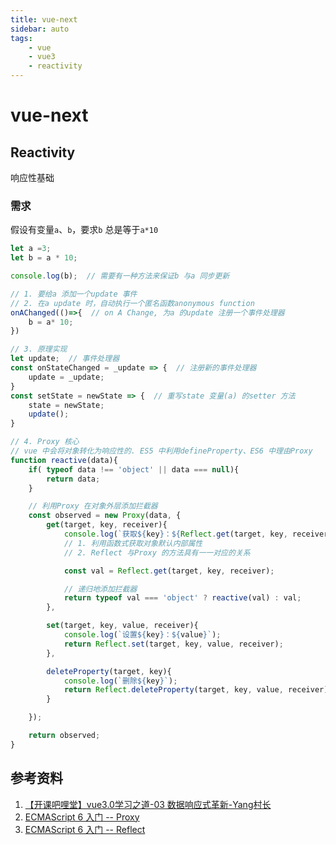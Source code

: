 ```yaml
---
title: vue-next  
sidebar: auto  
tags:  
    - vue  
    - vue3  
    - reactivity  
---   
```

# vue-next  
## Reactivity  
响应性基础  
### 需求  
假设有变量`a`、`b`，要求`b` 总是等于`a*10`  
```js
let a =3;
let b = a * 10;  

console.log(b);  // 需要有一种方法来保证b 与a 同步更新

// 1. 要给a 添加一个update 事件
// 2. 在a update 时，自动执行一个匿名函数anonymous function  
onAChanged(()=>{  // on A Change, 为a 的update 注册一个事件处理器
    b = a* 10;
})

// 3. 原理实现  
let update;  // 事件处理器  
const onStateChanged = _update => {  // 注册新的事件处理器
    update = _update;
}
const setState = newState => {  // 重写state 变量(a) 的setter 方法  
    state = newState;
    update();
}

// 4. Proxy 核心  
// vue 中会将对象转化为响应性的. ES5 中利用defineProperty、ES6 中理由Proxy  
function reactive(data){
    if( typeof data !== 'object' || data === null){
        return data;
    }

    // 利用Proxy 在对象外层添加拦截器
    const observed = new Proxy(data, {
        get(target, key, receiver){
            console.log(`获取${key}：${Reflect.get(target, key, receiver)}`);
            // 1. 利用函数式获取对象默认内部属性
            // 2. Reflect 与Proxy 的方法具有一一对应的关系  

            const val = Reflect.get(target, key, receiver);

            // 递归地添加拦截器
            return typeof val === 'object' ? reactive(val) : val;
        },

        set(target, key, value, receiver){
            console.log(`设置${key}：${value}`);
            return Reflect.set(target, key, value, receiver);
        },

        deleteProperty(target, key){
            console.log(`删除${key}`);
            return Reflect.deleteProperty(target, key, value, receiver);
        }

    });

    return observed;
}

```  

## 参考资料  
1. [【开课吧哩堂】vue3.0学习之道-03 数据响应式革新-Yang村长](https://www.bilibili.com/video/BV1Ut4y127qu)
2. [ECMAScript 6 入门 -- Proxy](https://es6.ruanyifeng.com/#docs/proxy)
3. [ECMAScript 6 入门 -- Reflect](https://es6.ruanyifeng.com/#docs/reflect)